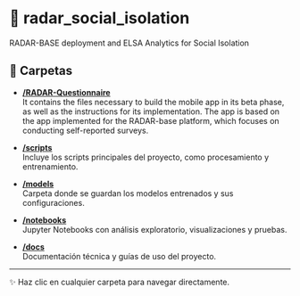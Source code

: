 # 📁 radar_social_isolation
RADAR-BASE deployment and ELSA Analytics for Social Isolation

## 📂 Carpetas

- [**/RADAR-Questionnaire**](./RADAR-Questionnaire)  
  It contains the files necessary to build the mobile app in its beta phase, as well as the instructions for its implementation. The app is based on the app implemented for the RADAR-base platform, which focuses on conducting self-reported surveys.

- [**/scripts**](./scripts)  
  Incluye los scripts principales del proyecto, como procesamiento y entrenamiento.

- [**/models**](./models)  
  Carpeta donde se guardan los modelos entrenados y sus configuraciones.

- [**/notebooks**](./notebooks)  
  Jupyter Notebooks con análisis exploratorio, visualizaciones y pruebas.

- [**/docs**](./docs)  
  Documentación técnica y guías de uso del proyecto.

---

✨ Haz clic en cualquier carpeta para navegar directamente.
